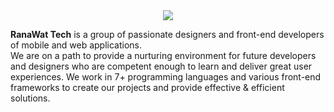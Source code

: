 <div align="center">
<a href="https://github.com/RanawatTech">
<img src="https://user-images.githubusercontent.com/79747022/141722871-ae246f3e-bdff-4688-a293-3254271a67df.gif"></a>
</div>

<b>RanaWat Tech</b> is a group of passionate designers and front-end developers of mobile and web applications.<br>
We are on a path to provide a nurturing environment for future developers and designers who are competent enough to learn and deliver great user experiences. We work in 7+ programming languages and various front-end frameworks to create our projects and provide effective & efficient solutions.
